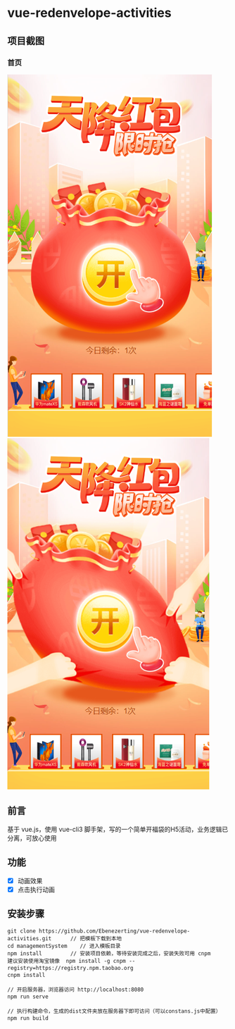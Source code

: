 # vue-redenvelope-activities


## 项目截图

### 首页

![Image text](https://github.com/Ebenezerting/vue-redenvelope-activities/raw/master/screenshots/image1.png)
![Image text](https://github.com/Ebenezerting/vue-redenvelope-activities/raw/master/screenshots/image2.png)



## 前言

基于 vue.js，使用 vue-cli3 脚手架，写的一个简单开福袋的H5活动，业务逻辑已分离，可放心使用

## 功能

-   [x] 动画效果
-   [x] 点击执行动画

## 安装步骤

```
git clone https://github.com/Ebenezerting/vue-redenvelope-activities.git      // 把模板下载到本地
cd managementSystem    // 进入模板目录
npm install         // 安装项目依赖，等待安装完成之后，安装失败可用 cnpm
建议安装使用淘宝镜像  npm install -g cnpm --registry=https://registry.npm.taobao.org
cnpm install

// 开启服务器，浏览器访问 http://localhost:8080
npm run serve

// 执行构建命令，生成的dist文件夹放在服务器下即可访问（可以constans.js中配置）
npm run build
```
